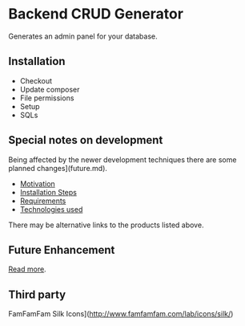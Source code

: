 # Backend CRUD Generator

Generates an admin panel for your database.


## Installation

 - Checkout
 - Update composer
 - File permissions
 - Setup
 - SQLs


## Special notes on development

Being affected by the newer development techniques there are some planned changes](future.md).

 - [Motivation](motivation.md)
 - [Installation Steps](installation.md)
 - [Requirements](requirements.md)
 - [Technologies used](technologies.md)

There may be alternative links to the products listed above.


## Future Enhancement

[Read more](future.md).

## Third party
FamFamFam Silk Icons](http://www.famfamfam.com/lab/icons/silk/)